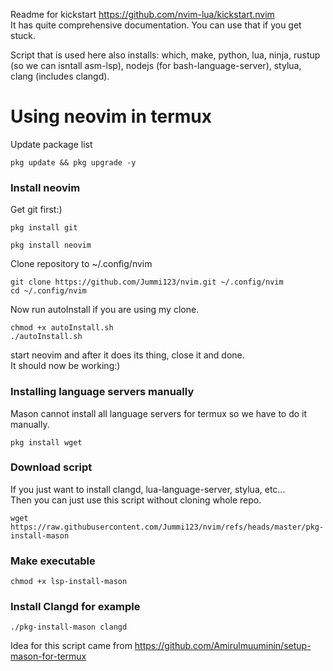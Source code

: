 Readme for kickstart https://github.com/nvim-lua/kickstart.nvim  
It has quite comprehensive documentation. You can use that if you get stuck.

Script that is used here also installs: which, make, python, lua, ninja, rustup (so we can isntall asm-lsp), nodejs (for bash-language-server), stylua, clang (includes clangd).
# Using neovim in termux
Update package list
```
pkg update && pkg upgrade -y
```
### Install neovim
Get git first:)
```
pkg install git
```
```
pkg install neovim
```
Clone repository to ~/.config/nvim
```
git clone https://github.com/Jummi123/nvim.git ~/.config/nvim
cd ~/.config/nvim
```
Now run autoInstall if you are using my clone.
```
chmod +x autoInstall.sh
./autoInstall.sh
```
start neovim and after it does its thing, close it and done.  
It should now be working:)
### Installing language servers manually
Mason cannot install all language servers for termux so we have to do it manually.  
```
pkg install wget
```
### Download script
If you just want to install clangd, lua-language-server, stylua, etc...  
Then you can just use this script without cloning whole repo. 
```
wget https://raw.githubusercontent.com/Jummi123/nvim/refs/heads/master/pkg-install-mason
```

### Make executable
```
chmod +x lsp-install-mason
```
### Install Clangd for example
```
./pkg-install-mason clangd
```

Idea for this script came from https://github.com/Amirulmuuminin/setup-mason-for-termux

